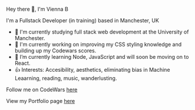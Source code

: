 Hey there 👋, I'm Vienna B

I'm a Fullstack Developer (in training) based in Manchester, UK


* 🏢 I'm currently studying full stack web development at the University of Manchester.
* 🔭 I'm currently working on improving my CSS styling knowledge and building up my Codewars scores.
* 🌱 I’m currently learning Node, JavaScript and will soon be moving on to React.
* 👍 Interests: Accesibility, aesthetics, eliminating bias in Machine Leaarning, reading, music, wanderlusting. 

Follow me on CodeWars [here](https://www.codewars.com/users/ViennaBorowska "Vienna's Codewars Profile")

View my Portfolio page [here](https://viennaborowska.github.io/VB-Junior-Dev-Portfolio/ "Vienna B's Portfolio")

